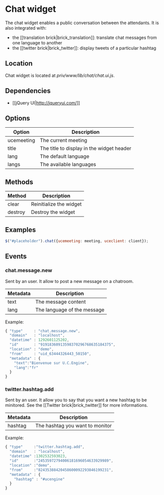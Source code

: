 # Chat widget

The chat widget enables a public conversation between the attendants.
It is also integrated with:

* the [[translation brick|brick_translation]]: translate chat messages from one language to another
* the [[twitter brick|brick_twitter]]: display tweets of a particular hashtag

## Location

Chat widget is located at *priv/www/lib/chat/chat.ui.js*.

## Dependencies

* [[jQuery UI|http://jqueryui.com/]]

## Options

Option         | Description
---------------|---------------------------------------------------------------
ucemeeting     | The current meeting
title          | The title to display in the widget header
lang           | The default language
langs          | The available languages

## Methods

Method         | Description
---------------|---------------------------------------------------------------
clear          | Reinitialize the widget
destroy        | Destroy the widget

## Examples

```javascript
$("#placeholder").chat({ucemeeting: meeting, uceclient: client});
```

## Events
### chat.message.new

Sent by an user. It allow to post a new message on a chatroom.

Metadata       | Description
---------------|---------------------------------------------------------------
text           | The message content
lang           | The language of the message

Example:

```javascript
{ "type"     : "chat.message.new",
  "domain"   : "localhost",
  "datetime" : 1292601125202,
  "id"       : "91918360913598370296768635184375",
  "location" : "demo",
  "from"     : "uid_63444326443_50150",
  "metadata" : {
    "text":"Bienvenue sur U.C.Engine",
    "lang":"fr"
  }
}
```

### twitter.hashtag.add

Sent by an user. It allow you to say that you want a new hashtag to be minitored.
See the [[Twitter brick|brick_twitter]] for more informations.

Metadata       | Description
---------------|---------------------------------------------------------------
hashtag        | The hashtag you want to monitor

Example:

```javascript
{ "type"     :"twitter.hashtag.add",
  "domain"   : "localhost",
  "datetime" :1302532593023,
  "id"       :"24535972794006181696054633929989",
  "location" :"demo",
  "from"     :"82435388420458600092293846199231",
  "metadata" : {
    "hashtag" : "#ucengine"
  }
}
```
